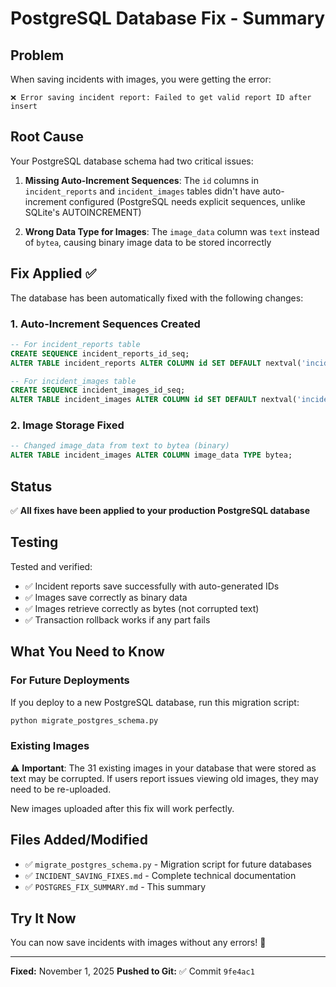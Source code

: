# PostgreSQL Database Fix - Summary

## Problem
When saving incidents with images, you were getting the error:
```
❌ Error saving incident report: Failed to get valid report ID after insert
```

## Root Cause
Your PostgreSQL database schema had two critical issues:

1. **Missing Auto-Increment Sequences**: The `id` columns in `incident_reports` and `incident_images` tables didn't have auto-increment configured (PostgreSQL needs explicit sequences, unlike SQLite's AUTOINCREMENT)

2. **Wrong Data Type for Images**: The `image_data` column was `text` instead of `bytea`, causing binary image data to be stored incorrectly

## Fix Applied ✅

The database has been automatically fixed with the following changes:

### 1. Auto-Increment Sequences Created
```sql
-- For incident_reports table
CREATE SEQUENCE incident_reports_id_seq;
ALTER TABLE incident_reports ALTER COLUMN id SET DEFAULT nextval('incident_reports_id_seq');

-- For incident_images table  
CREATE SEQUENCE incident_images_id_seq;
ALTER TABLE incident_images ALTER COLUMN id SET DEFAULT nextval('incident_images_id_seq');
```

### 2. Image Storage Fixed
```sql
-- Changed image_data from text to bytea (binary)
ALTER TABLE incident_images ALTER COLUMN image_data TYPE bytea;
```

## Status
✅ **All fixes have been applied to your production PostgreSQL database**

## Testing
Tested and verified:
- ✅ Incident reports save successfully with auto-generated IDs
- ✅ Images save correctly as binary data
- ✅ Images retrieve correctly as bytes (not corrupted text)
- ✅ Transaction rollback works if any part fails

## What You Need to Know

### For Future Deployments
If you deploy to a new PostgreSQL database, run this migration script:
```bash
python migrate_postgres_schema.py
```

### Existing Images
⚠️ **Important**: The 31 existing images in your database that were stored as text may be corrupted. If users report issues viewing old images, they may need to be re-uploaded.

New images uploaded after this fix will work perfectly.

## Files Added/Modified
- ✅ `migrate_postgres_schema.py` - Migration script for future databases
- ✅ `INCIDENT_SAVING_FIXES.md` - Complete technical documentation
- ✅ `POSTGRES_FIX_SUMMARY.md` - This summary

## Try It Now
You can now save incidents with images without any errors! 🎉

---
**Fixed:** November 1, 2025
**Pushed to Git:** ✅ Commit `9fe4ac1`